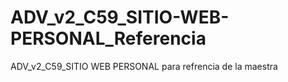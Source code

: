 # ADV_v2_C59_SITIO-WEB-PERSONAL_Referencia
ADV_v2_C59_SITIO WEB PERSONAL para refrencia de la maestra
